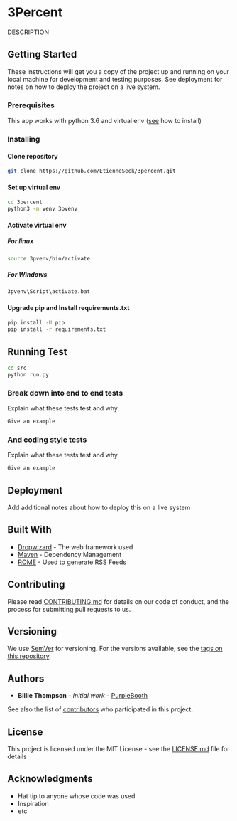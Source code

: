 # 3Percent

DESCRIPTION

## Getting Started

These instructions will get you a copy of the project up and running on your local machine for development and testing purposes. See deployment for notes on how to deploy the project on a live system.

### Prerequisites

This app works with python 3.6 and virtual env ([see](http://www.dropwizard.io/1.0.2/docs/) how to install)

### Installing

#### Clone repository

```bash
git clone https://github.com/EtienneSeck/3percent.git
```

#### Set up virtual env

```bash
cd 3percent
python3 -m venv 3pvenv
```

#### Activate virtual env

##### For linux

```bash
source 3pvenv/bin/activate
```

##### For Windows

```cmd
3pvenv\Script\activate.bat
```

#### Upgrade pip and Install requirements.txt

```cmd
pip install -U pip
pip install -r requirements.txt
```

## Running Test

```bash
cd src
python run.py
```

### Break down into end to end tests

Explain what these tests test and why

```bash
Give an example
```

### And coding style tests

Explain what these tests test and why

```bash
Give an example
```

## Deployment

Add additional notes about how to deploy this on a live system

## Built With

* [Dropwizard](http://www.dropwizard.io/1.0.2/docs/) - The web framework used
* [Maven](https://maven.apache.org/) - Dependency Management
* [ROME](https://rometools.github.io/rome/) - Used to generate RSS Feeds

## Contributing

Please read [CONTRIBUTING.md](https://gist.github.com/PurpleBooth/b24679402957c63ec426) for details on our code of conduct, and the process for submitting pull requests to us.

## Versioning

We use [SemVer](http://semver.org/) for versioning. For the versions available, see the [tags on this repository](https://github.com/your/project/tags).

## Authors

* **Billie Thompson** - *Initial work* - [PurpleBooth](https://github.com/PurpleBooth)

See also the list of [contributors](https://github.com/your/project/contributors) who participated in this project.

## License

This project is licensed under the MIT License - see the [LICENSE.md](LICENSE.md) file for details

## Acknowledgments

* Hat tip to anyone whose code was used
* Inspiration
* etc
